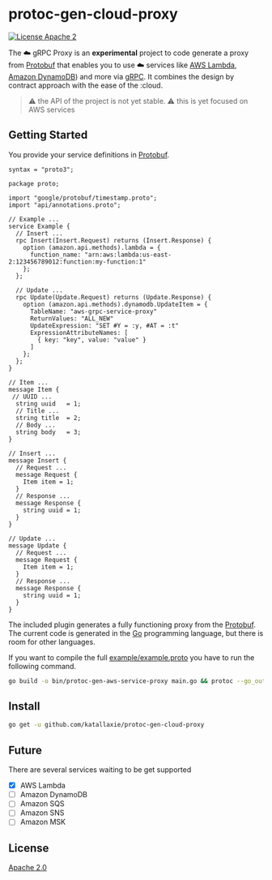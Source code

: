 # protoc-gen-cloud-proxy

[![License Apache 2](https://img.shields.io/badge/License-Apache2-blue.svg)](https://www.apache.org/licenses/LICENSE-2.0)

The :cloud: gRPC Proxy is an **experimental** project to code generate a proxy from [Protobuf](https://developers.google.com/protocol-buffers) that enables you to use :cloud: services like [AWS Lambda](https://aws.amazon.com/lambda/), [Amazon DynamoDB](https://aws.amazon.com/dynamodb/)) and more via [gRPC](https://grpc.io/). It combines the design by contract approach with the ease of the :cloud.

> :warning: the API of the project is not yet stable.
> :warning: this is yet focused on AWS services

## Getting Started

You provide your service definitions in [Protobuf](https://developers.google.com/protocol-buffers).

```
syntax = "proto3";

package proto;

import "google/protobuf/timestamp.proto";
import "api/annotations.proto";

// Example ...
service Example {
  // Insert ...
  rpc Insert(Insert.Request) returns (Insert.Response) {
    option (amazon.api.methods).lambda = {
      function_name: "arn:aws:lambda:us-east-2:123456789012:function:my-function:1"
    };
  };

  // Update ...
  rpc Update(Update.Request) returns (Update.Response) {
    option (amazon.api.methods).dynamodb.UpdateItem = {
      TableName: "aws-grpc-service-proxy"
      ReturnValues: "ALL_NEW"
      UpdateExpression: "SET #Y = :y, #AT = :t"
      ExpressionAttributeNames: [
        { key: "key", value: "value" }
      ]
    };
  };
}

// Item ...
message Item {
 // UUID ...
  string uuid   = 1;
  // Title ...
  string title  = 2;
  // Body ...
  string body   = 3;
}

// Insert ...
message Insert {
  // Request ...
  message Request {
    Item item = 1;
  }
  // Response ...
  message Response {
    string uuid = 1;
  }
}

// Update ...
message Update {
  // Request ...
  message Request {
    Item item = 1;
  }
  // Response ...
  message Response {
    string uuid = 1;
  }
}
```

The included plugin generates a fully functioning proxy from the [Protobuf](https://developers.google.com/protocol-buffers). The current code is generated in the [Go](https://golang.org/) programming language, but there is room for other languages.

If you want to compile the full [example/example.proto](example.proto) you have to run the following command.

```bash
go build -o bin/protoc-gen-aws-service-proxy main.go && protoc --go_out=plugins=grpc:. --go_opt=paths=source_relative --aws-service-proxy_out=. --plugin=bin/protoc-gen-aws-service-proxy -I ./ example/example.proto
```

## Install

```bash
go get -u github.com/katallaxie/protoc-gen-cloud-proxy
```

## Future

There are several services waiting to be get supported

- [x] AWS Lambda
- [ ] Amazon DynamoDB
- [ ] Amazon SQS
- [ ] Amazon SNS
- [ ] Amazon MSK

## License

[Apache 2.0](/LICENSE)
